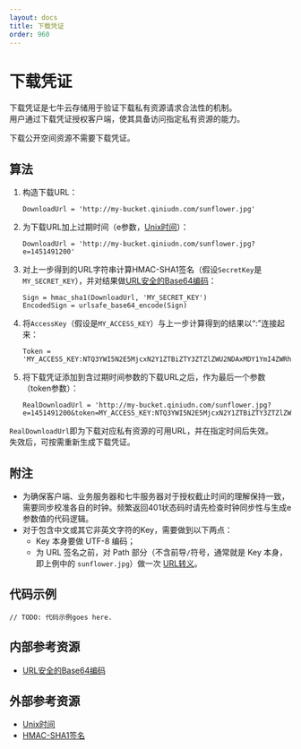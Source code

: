 ```yaml
---
layout: docs
title: 下载凭证
order: 960
---
```


<a id="download-token"></a>
# 下载凭证

下载凭证是七牛云存储用于验证下载私有资源请求合法性的机制。  
用户通过下载凭证授权客户端，使其具备访问指定私有资源的能力。  

下载公开空间资源不需要下载凭证。  

<a id="download-token-algorithm"></a>
## 算法

1. 构造下载URL：  

	```
    DownloadUrl = 'http://my-bucket.qiniudn.com/sunflower.jpg'
	```

2. 为下载URL加上过期时间（e参数，[Unix时间][unixTimeHref]）：  

	```
    DownloadUrl = 'http://my-bucket.qiniudn.com/sunflower.jpg?e=1451491200'
	```

3. 对上一步得到的URL字符串计算HMAC-SHA1签名（假设`SecretKey`是`MY_SECRET_KEY`），并对结果做[URL安全的Base64编码][urlsafeBase64Href]：

	```
    Sign = hmac_sha1(DownloadUrl, 'MY_SECRET_KEY')
    EncodedSign = urlsafe_base64_encode(Sign)
	```

4. 将`AccessKey`（假设是`MY_ACCESS_KEY`）与上一步计算得到的结果以“:”连接起来：

	```
    Token = 'MY_ACCESS_KEY:NTQ3YWI5N2E5MjcxN2Y1ZTBiZTY3ZTZlZWU2NDAxMDY1YmI4ZWRhNwo='
	```

5. 将下载凭证添加到含过期时间参数的下载URL之后，作为最后一个参数（token参数）：  

	```
    RealDownloadUrl = 'http://my-bucket.qiniudn.com/sunflower.jpg?e=1451491200&token=MY_ACCESS_KEY:NTQ3YWI5N2E5MjcxN2Y1ZTBiZTY3ZTZlZWU2NDAxMDY1YmI4ZWRhNwo='
	```

`RealDownloadUrl`即为下载对应私有资源的可用URL，并在指定时间后失效。  
失效后，可按需重新生成下载凭证。  

<a id="download-token-remarks"></a>
## 附注

- 为确保客户端、业务服务器和七牛服务器对于授权截止时间的理解保持一致，需要同步校准各自的时钟。频繁返回401状态码时请先检查时钟同步性与生成e参数值的代码逻辑。  
- 对于包含中文或其它非英文字符的Key，需要做到以下两点：  
    - Key 本身要做 UTF-8 编码；
    - 为 URL 签名之前，对 Path 部分（不含前导`/`符号，通常就是 Key 本身，即上例中的 `sunflower.jpg`）做一次 [URL转义][urlescapeHref]。

<a id="download-token-samples"></a>
## 代码示例

```
// TODO: 代码示例goes here.
```

<a id="download-internal-resources"></a>
## 内部参考资源

- [URL安全的Base64编码][urlsafeBase64Href]

<a id="download-external-resources"></a>
## 外部参考资源

- [Unix时间][unixTimeHref]
- [HMAC-SHA1签名][hmacSha1Href]

[unixTimeHref]:             http://en.wikipedia.org/wiki/Unix_time                                               "Unix时间"
[jsonHref]:                 http://en.wikipedia.org/wiki/JSON                                                    "JSON格式"
[hmacSha1Href]:             http://en.wikipedia.org/wiki/Hash-based_message_authentication_code                  "HMAC-SHA1签名"
[urlsafeBase64Href]: http://developer.qiniu.com/docs/v6/api/overview/appendix.html#urlsafe-base64 "URL安全的Base64编码"

[urlescapeHref]:            http://zh.wikipedia.org/wiki/%E7%99%BE%E5%88%86%E5%8F%B7%E7%BC%96%E7%A0%81
